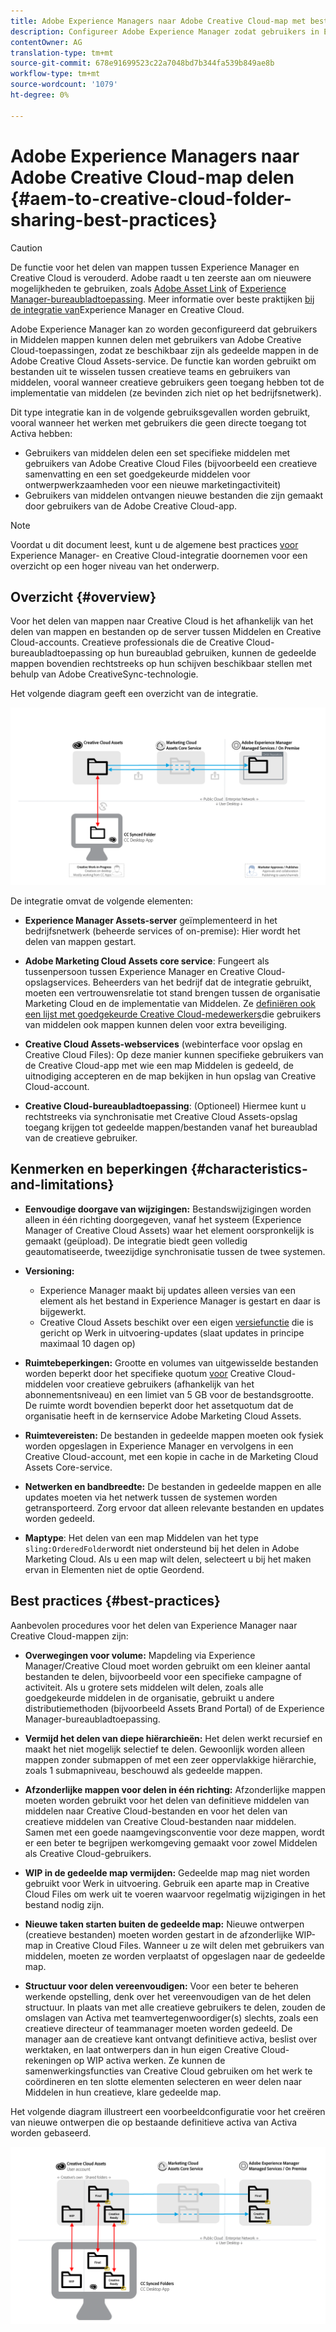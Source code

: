 ```yaml
---
title: Adobe Experience Managers naar Adobe Creative Cloud-map met beste praktijken
description: Configureer Adobe Experience Manager zodat gebruikers in Experience Manager Assets mappen kunnen uitwisselen met gebruikers van Adobe Creative Cloud (CC).
contentOwner: AG
translation-type: tm+mt
source-git-commit: 678e91699523c22a7048bd7b344fa539b849ae8b
workflow-type: tm+mt
source-wordcount: '1079'
ht-degree: 0%

---
```



# Adobe Experience Managers naar Adobe Creative Cloud-map delen {#aem-to-creative-cloud-folder-sharing-best-practices}

>[!CAUTION]
>
>De functie voor het delen van mappen tussen Experience Manager en Creative Cloud is verouderd. Adobe raadt u ten zeerste aan om nieuwere mogelijkheden te gebruiken, zoals [Adobe Asset Link](https://helpx.adobe.com/enterprise/using/adobe-asset-link.html) of [Experience Manager-bureaubladtoepassing](https://helpx.adobe.com/experience-manager/desktop-app/aem-desktop-app.html). Meer informatie over beste praktijken [bij de integratie van](/help/assets/aem-cc-integration-best-practices.md)Experience Manager en Creative Cloud.

Adobe Experience Manager kan zo worden geconfigureerd dat gebruikers in Middelen mappen kunnen delen met gebruikers van Adobe Creative Cloud-toepassingen, zodat ze beschikbaar zijn als gedeelde mappen in de Adobe Creative Cloud Assets-service. De functie kan worden gebruikt om bestanden uit te wisselen tussen creatieve teams en gebruikers van middelen, vooral wanneer creatieve gebruikers geen toegang hebben tot de implementatie van middelen (ze bevinden zich niet op het bedrijfsnetwerk).

Dit type integratie kan in de volgende gebruiksgevallen worden gebruikt, vooral wanneer het werken met gebruikers die geen directe toegang tot Activa hebben:

* Gebruikers van middelen delen een set specifieke middelen met gebruikers van Adobe Creative Cloud Files (bijvoorbeeld een creatieve samenvatting en een set goedgekeurde middelen voor ontwerpwerkzaamheden voor een nieuwe marketingactiviteit)
* Gebruikers van middelen ontvangen nieuwe bestanden die zijn gemaakt door gebruikers van de Adobe Creative Cloud-app.

>[!NOTE]
>
>Voordat u dit document leest, kunt u de algemene best practices [voor](/help/assets/aem-cc-integration-best-practices.md) Experience Manager- en Creative Cloud-integratie doornemen voor een overzicht op een hoger niveau van het onderwerp.

## Overzicht {#overview}

Voor het delen van mappen naar Creative Cloud is het afhankelijk van het delen van mappen en bestanden op de server tussen Middelen en Creative Cloud-accounts. Creatieve professionals die de Creative Cloud-bureaubladtoepassing op hun bureaublad gebruiken, kunnen de gedeelde mappen bovendien rechtstreeks op hun schijven beschikbaar stellen met behulp van Adobe CreativeSync-technologie.

Het volgende diagram geeft een overzicht van de integratie.

![chlimage_1-179](assets/chlimage_1-406.png)

De integratie omvat de volgende elementen:

* **Experience Manager Assets-server** geïmplementeerd in het bedrijfsnetwerk (beheerde services of on-premise): Hier wordt het delen van mappen gestart.
* **Adobe Marketing Cloud Assets core service**: Fungeert als tussenpersoon tussen Experience Manager en Creative Cloud-opslagservices. Beheerders van het bedrijf dat de integratie gebruikt, moeten een vertrouwensrelatie tot stand brengen tussen de organisatie Marketing Cloud en de implementatie van Middelen. Ze [definiëren ook een lijst met goedgekeurde Creative Cloud-medewerkers](https://docs.adobe.com/content/help/en/core-services/interface/assets/t-admin-add-cc-user.html)die gebruikers van middelen ook mappen kunnen delen voor extra beveiliging.

* **Creative Cloud Assets-webservices** (webinterface voor opslag en Creative Cloud Files): Op deze manier kunnen specifieke gebruikers van de Creative Cloud-app met wie een map Middelen is gedeeld, de uitnodiging accepteren en de map bekijken in hun opslag van Creative Cloud-account.
* **Creative Cloud-bureaubladtoepassing**: (Optioneel) Hiermee kunt u rechtstreeks via synchronisatie met Creative Cloud Assets-opslag toegang krijgen tot gedeelde mappen/bestanden vanaf het bureaublad van de creatieve gebruiker.

## Kenmerken en beperkingen {#characteristics-and-limitations}

* **Eenvoudige doorgave van wijzigingen:** Bestandswijzigingen worden alleen in één richting doorgegeven, vanaf het systeem (Experience Manager of Creative Cloud Assets) waar het element oorspronkelijk is gemaakt (geüpload). De integratie biedt geen volledig geautomatiseerde, tweezijdige synchronisatie tussen de twee systemen.
* **Versioning:**

   * Experience Manager maakt bij updates alleen versies van een element als het bestand in Experience Manager is gestart en daar is bijgewerkt.
   * Creative Cloud Assets beschikt over een eigen [versiefunctie](https://helpx.adobe.com/creative-cloud/help/versioning-faq.html) die is gericht op Werk in uitvoering-updates (slaat updates in principe maximaal 10 dagen op)

* **Ruimtebeperkingen:** Grootte en volumes van uitgewisselde bestanden worden beperkt door het specifieke quotum [voor](https://helpx.adobe.com/creative-cloud/kb/file-storage-quota.html) Creative Cloud-middelen voor creatieve gebruikers (afhankelijk van het abonnementsniveau) en een limiet van 5 GB voor de bestandsgrootte. De ruimte wordt bovendien beperkt door het assetquotum dat de organisatie heeft in de kernservice Adobe Marketing Cloud Assets.

* **Ruimtevereisten:** De bestanden in gedeelde mappen moeten ook fysiek worden opgeslagen in Experience Manager en vervolgens in een Creative Cloud-account, met een kopie in cache in de Marketing Cloud Assets Core-service.
* **Netwerken en bandbreedte:** De bestanden in gedeelde mappen en alle updates moeten via het netwerk tussen de systemen worden getransporteerd. Zorg ervoor dat alleen relevante bestanden en updates worden gedeeld.
* **Maptype**: Het delen van een map Middelen van het type `sling:OrderedFolder`wordt niet ondersteund bij het delen in Adobe Marketing Cloud. Als u een map wilt delen, selecteert u bij het maken ervan in Elementen niet de optie Geordend.

## Best practices {#best-practices}

Aanbevolen procedures voor het delen van Experience Manager naar Creative Cloud-mappen zijn:

* **Overwegingen voor volume:** Mapdeling via Experience Manager/Creative Cloud moet worden gebruikt om een kleiner aantal bestanden te delen, bijvoorbeeld voor een specifieke campagne of activiteit. Als u grotere sets middelen wilt delen, zoals alle goedgekeurde middelen in de organisatie, gebruikt u andere distributiemethoden (bijvoorbeeld Assets Brand Portal) of de Experience Manager-bureaubladtoepassing.

* **Vermijd het delen van diepe hiërarchieën:** Het delen werkt recursief en maakt het niet mogelijk selectief te delen. Gewoonlijk worden alleen mappen zonder submappen of met een zeer oppervlakkige hiërarchie, zoals 1 submapniveau, beschouwd als gedeelde mappen.
* **Afzonderlijke mappen voor delen in één richting:** Afzonderlijke mappen moeten worden gebruikt voor het delen van definitieve middelen van middelen naar Creative Cloud-bestanden en voor het delen van creatieve middelen van Creative Cloud-bestanden naar middelen. Samen met een goede naamgevingsconventie voor deze mappen, wordt er een beter te begrijpen werkomgeving gemaakt voor zowel Middelen als Creative Cloud-gebruikers.
* **WIP in de gedeelde map vermijden:** Gedeelde map mag niet worden gebruikt voor Werk in uitvoering. Gebruik een aparte map in Creative Cloud Files om werk uit te voeren waarvoor regelmatig wijzigingen in het bestand nodig zijn.
* **Nieuwe taken starten buiten de gedeelde map:** Nieuwe ontwerpen (creatieve bestanden) moeten worden gestart in de afzonderlijke WIP-map in Creative Cloud Files. Wanneer u ze wilt delen met gebruikers van middelen, moeten ze worden verplaatst of opgeslagen naar de gedeelde map.
* **Structuur voor delen vereenvoudigen:** Voor een beter te beheren werkende opstelling, denk over het vereenvoudigen van de het delen structuur. In plaats van met alle creatieve gebruikers te delen, zouden de omslagen van Activa met teamvertegenwoordiger(s) slechts, zoals een creatieve directeur of teammanager moeten worden gedeeld. De manager aan de creatieve kant ontvangt definitieve activa, beslist over werktaken, en laat ontwerpers dan in hun eigen Creative Cloud- rekeningen op WIP activa werken. Ze kunnen de samenwerkingsfuncties van Creative Cloud gebruiken om het werk te coördineren en ten slotte elementen selecteren en weer delen naar Middelen in hun creatieve, klare gedeelde map.

Het volgende diagram illustreert een voorbeeldconfiguratie voor het creëren van nieuwe ontwerpen die op bestaande definitieve activa van Activa worden gebaseerd.

![chlimage_1-180](assets/chlimage_1-407.png)
